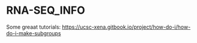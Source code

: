 # RNA-SEQ_INFO

Some greaat tutorials:
https://ucsc-xena.gitbook.io/project/how-do-i/how-do-i-make-subgroups

